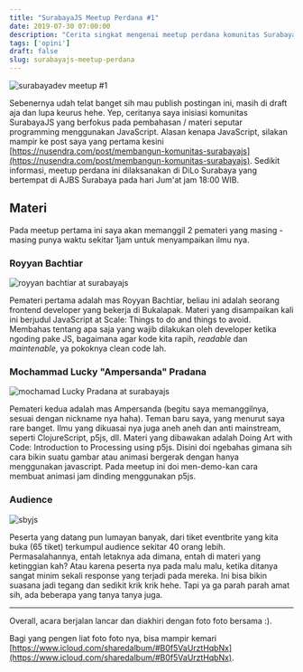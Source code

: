 ```yaml
---
title: "SurabayaJS Meetup Perdana #1"
date: 2019-07-30 07:00:00
description: "Cerita singkat mengenai meetup perdana komunitas SurabayaJS"
tags: ['opini']
draft: false
slug: surabayajs-meetup-perdana
---
```


![surabayadev meetup #1](https://ik.imagekit.io/nusendra/_MG_9573_JXOGuftT3.jpg)
<br/>

Sebenernya udah telat banget sih mau publish postingan ini, masih di draft aja dan lupa keurus hehe. Yep, ceritanya saya inisiasi komunitas SurabayaJS yang berfokus pada pembahasan / materi seputar programming menggunakan JavaScript. Alasan kenapa JavaScript, silakan mampir ke post saya yang pertama kesini [https://nusendra.com/post/membangun-komunitas-surabayajs](https://nusendra.com/post/membangun-komunitas-surabayajs). Sedikit informasi, meetup perdana ini dilaksanakan di DiLo Surabaya yang bertempat di AJBS Surabaya pada hari Jum'at jam 18:00 WIB.

## Materi

Pada meetup pertama ini saya akan memanggil 2 pemateri yang masing - masing punya waktu sekitar 1jam untuk menyampaikan ilmu nya.

### Royyan Bachtiar

![royyan bachtiar at surabayajs](https://ik.imagekit.io/nusendra/_MG_9501_nD_CA18y9.jpg)

Pemateri pertama adalah mas Royyan Bachtiar, beliau ini adalah seorang frontend developer yang bekerja di Bukalapak. Materi yang disampaikan kali ini berjudul JavaScript at Scale: Things to do and things to avoid. Membahas tentang apa saja yang wajib dilakukan oleh developer ketika ngoding pake JS, bagaimana agar kode kita rapih, *readable* dan *maintenable*, ya pokoknya clean code lah.

### Mochammad Lucky "Ampersanda" Pradana

![mochamad Lucky Pradana at surabayajs](https://ik.imagekit.io/nusendra/_MG_9540_Qv9BYO99Q.jpg)

Pemateri kedua adalah mas Ampersanda (begitu saya memanggilnya, sesuai dengan nickname nya haha). Teman baru saya, yang menurut saya rare banget. Ilmu yang dikuasai nya juga aneh aneh dan anti mainstream, seperti ClojureScript, p5js, dll. Materi yang dibawakan adalah Doing Art with Code: Introduction to Processing using p5js. Disini doi ngebahas gimana sih cara bikin suatu gambar atau animasi bergerak dengan hanya menggunakan javascript. Pada meetup ini doi men-demo-kan cara membuat animasi jam dinding menggunakan p5js.

### Audience

![sbyjs](https://ik.imagekit.io/nusendra/_MG_9551_0wOoJ__Dc.jpg)

Peserta yang datang pun lumayan banyak, dari tiket eventbrite yang kita buka (65 tiket) terkumpul audience sekitar 40 orang lebih. Permasalahannya, entah letaknya ada dimana, entah di materi yang ketinggian kah? Atau karena peserta nya pada malu malu, ketika ditanya sangat minim sekali response yang terjadi pada mereka. Ini bisa bikin suasana jadi tegang dan sedikit krik krik hehe. Tapi ya ga parah parah amat sih, ada beberapa yang tanya tanya juga.

---

Overall, acara berjalan lancar dan diakhiri dengan foto foto bersama :).

Bagi yang pengen liat foto foto nya, bisa mampir kemari [https://www.icloud.com/sharedalbum/#B0f5VaUrztHqbNx](https://www.icloud.com/sharedalbum/#B0f5VaUrztHqbNx).
